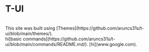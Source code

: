 # T-UI
<br />
This site was built using [Themes](https://github.com/aruncs31s/t-ui/blob/main/themes/).
<br />
hi[basic commands](https://github.com/aruncs31s/t-ui/blob/main/commands/README.md/).
[hi](www.google.com).


